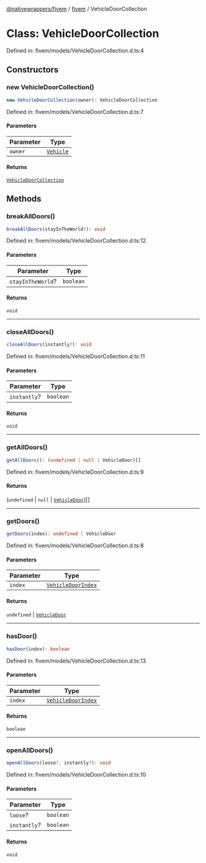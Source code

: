 [@nativewrappers/fivem](../../README.md) / [fivem](../README.md) / VehicleDoorCollection

# Class: VehicleDoorCollection

Defined in: fivem/models/VehicleDoorCollection.d.ts:4

## Constructors

### new VehicleDoorCollection()

```ts
new VehicleDoorCollection(owner): VehicleDoorCollection
```

Defined in: fivem/models/VehicleDoorCollection.d.ts:7

#### Parameters

| Parameter | Type |
| ------ | ------ |
| `owner` | [`Vehicle`](Vehicle.md) |

#### Returns

[`VehicleDoorCollection`](VehicleDoorCollection.md)

## Methods

### breakAllDoors()

```ts
breakAllDoors(stayInTheWorld?): void
```

Defined in: fivem/models/VehicleDoorCollection.d.ts:12

#### Parameters

| Parameter | Type |
| ------ | ------ |
| `stayInTheWorld`? | `boolean` |

#### Returns

`void`

***

### closeAllDoors()

```ts
closeAllDoors(instantly?): void
```

Defined in: fivem/models/VehicleDoorCollection.d.ts:11

#### Parameters

| Parameter | Type |
| ------ | ------ |
| `instantly`? | `boolean` |

#### Returns

`void`

***

### getAllDoors()

```ts
getAllDoors(): (undefined | null | VehicleDoor)[]
```

Defined in: fivem/models/VehicleDoorCollection.d.ts:9

#### Returns

(`undefined` \| `null` \| [`VehicleDoor`](VehicleDoor.md))[]

***

### getDoors()

```ts
getDoors(index): undefined | VehicleDoor
```

Defined in: fivem/models/VehicleDoorCollection.d.ts:8

#### Parameters

| Parameter | Type |
| ------ | ------ |
| `index` | [`VehicleDoorIndex`](../enumerations/VehicleDoorIndex.md) |

#### Returns

`undefined` \| [`VehicleDoor`](VehicleDoor.md)

***

### hasDoor()

```ts
hasDoor(index): boolean
```

Defined in: fivem/models/VehicleDoorCollection.d.ts:13

#### Parameters

| Parameter | Type |
| ------ | ------ |
| `index` | [`VehicleDoorIndex`](../enumerations/VehicleDoorIndex.md) |

#### Returns

`boolean`

***

### openAllDoors()

```ts
openAllDoors(loose?, instantly?): void
```

Defined in: fivem/models/VehicleDoorCollection.d.ts:10

#### Parameters

| Parameter | Type |
| ------ | ------ |
| `loose`? | `boolean` |
| `instantly`? | `boolean` |

#### Returns

`void`
